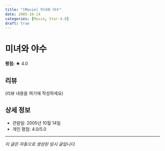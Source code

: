 ```yaml
---
title: "[Movie] 미녀와 야수"
date: 2005-10-14
categories: [Movie, Star-4.0]
draft: true
---
```


# 미녀와 야수

**평점:** ★ 4.0

## 리뷰

(리뷰 내용을 여기에 작성하세요)

## 상세 정보

- 관람일: 2005년 10월 14일
- 개인 평점: 4.0/5.0

---

*이 글은 자동으로 생성된 임시 글입니다.*
